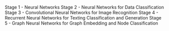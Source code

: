 Stage 1 - Neural Networks 
Stage 2 - Neural Networks for Data Classification
Stage 3 - Convolutional Neural Networks for Image Recognition
Stage 4 - Recurrent Neural Networks for Texting Classification and Generation
Stage 5 - Graph Neural Networks for Graph Embedding and Node Classification